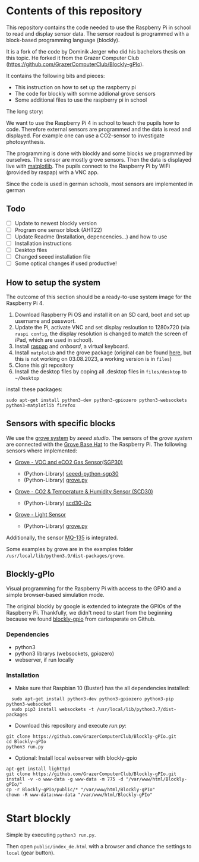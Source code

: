 # Contents of this repository

This repository contains the code needed to use the Raspberry Pi in school to read and display sensor data. The sensor readout is programmed with a block-based programming language (blockly).

It is a fork of the code by Dominik Jerger who did his bachelors thesis on this topic. He forked it from the Grazer Computer Club (https://github.com/GrazerComputerClub/Blockly-gPIo).

It contains the following bits and pieces:
* This instruction on how to set up the raspberry pi
* The code for blockly with somme addional grove sensors
* Some additional files to use the raspberry pi in school

The long story:

We want to use the Raspberry Pi 4 in school to teach the pupils how to code. Therefore external sensors are programmed and the data is read and displayed. For example one can use a CO2-sensor to investigate photosynthesis.

The programming is done with blockly and some blocks we programmed by ourselves. The sensor are mostly grove sensors. Then the data is displayed live with <a href="https://matplotlib.org/">matplotlib</a>. The pupils connect to the Raspberry Pi by WiFi (provided by raspap) with a VNC app.

Since the code is used in german schools, most sensors are implemented in german

## Todo
* [ ] Update to newest blockly version
* [ ] Program one sensor block (AHT22)
* [ ] Update Readme (Installation, depencencies...) and how to use
* [ ] Installation instructions
* [ ] Desktop files
* [ ] Changed seeed installation file
* [ ] Some optical changes if used productive!

## How to setup the system
The outcome of this section should be a ready-to-use system image for the Raspberry Pi 4.

1. Download Raspberry Pi OS and install it on an SD card, boot and set up username and passwort.
2. Update the Pi, activate VNC and set display resloution to 1280x720 (via `raspi config`, the display resolution is changed to match the screen of iPad, which are used in school).
3. Install <a href="https://raspap.com/#docs">raspap</a> and *onboard*, a virtual keyboard.
4. Install `matplolib` and the grove package (original can be found <a href="https://github.com/Seeed-Studio/grove.py">here</a>, but this is not working on 03.08.2023, a working version is in `files`)
5. Clone this git repository
6. Install the desktop files by coping all .desktop files in `files/desktop` to `~/Desktop`

install these packages:
```
sudo apt-get install python3-dev python3-gpiozero python3-websockets python3-matplotlib firefox
```

## Sensors with specific blocks
We use the <a href="https://wiki.seeedstudio.com/Grove_System/">grove system</a> by *seeed studio*. The sensors of the *grove system* are connected with the <a href="https://wiki.seeedstudio.com/Grove_Base_Hat_for_Raspberry_Pi/">Grove Base Hat</a> to the Raspberry Pi. The following sensors where implemented:
* <a href="https://wiki.seeedstudio.com/Grove-VOC_and_eCO2_Gas_Sensor-SGP30/">Grove - VOC and eCO2 Gas Sensor(SGP30)</a>
  * (Python-Library) <a href="https://pypi.org/project/seeed-python-sgp30/">seeed-python-sgp30</a>
  * (Python-Library) <a href="https://github.com/Seeed-Studio/grove.py">grove.py</a>

* <a href="https://wiki.seeedstudio.com/Grove-CO2_Temperature_Humidity_Sensor-SCD30/">Grove - CO2 & Temperature & Humidity Sensor (SCD30)</a>
  * (Python-Library) <a href="https://pypi.org/project/scd30-i2c/">scd30-i2c</a>

* <a href="https://wiki.seeedstudio.com/Grove-Light_Sensor/">Grove - Light Sensor</a>
  * (Python-Library) <a href="https://github.com/Seeed-Studio/grove.py">grove.py</a>

Additionally, the sensor <a href="https://www.waveshare.com/wiki/MQ-135_Gas_Sensor"> MQ-135</a> is integrated.

Some examples by grove are in the examples folder `/usr/local/lib/python3.9/dist-packages/grove`.

## Blockly-gPIo
Visual programming for the Raspberry Pi with access to the GPIO and a simple browser-based simulation mode.

The original blockly by google is extended to integrate the GPIOs of the Raspberry Pi. Thankfully, we didn't need to start from the beginning because 
we found [blockly-gpio](https://github.com/carlosperate/Blockly-gPIo) from carlosperate on Github.

### Dependencies
 * python3
 * python3 librarys (websockets, gpiozero)
 * webserver, if run locally

### Installation
* Make sure that Raspbian 10 (Buster) has the all dependencies installed:  
```
  sudo apt-get install python3-dev python3-gpiozero python3-pip python3-websocket  
  sudo pip3 install websockets -t /usr/local/lib/python3.7/dist-packages
```
*  Download this repository and execute *run.py*:  
  ```
  git clone https://github.com/GrazerComputerClub/Blockly-gPIo.git  
  cd Blockly-gPIo  
  python3 run.py
  ```
*  Optional: Install local webserver with blockly-gpio   
  ```
  apt-get install lighttpd
  git clone https://github.com/GrazerComputerClub/Blockly-gPIo.git
  install -v -o www-data -g www-data -m 775 -d "/var/www/html/Blockly-gPIo/"
  cp -r Blockly-gPIo/public/* "/var/www/html/Blockly-gPIo"
  chown -R www-data:www-data "/var/www/html/Blockly-gPIo"
  ```

# Start blockly
Simple by executing `python3 run.py`.

Then open `public/index_de.html` with a browser and chance the settings to `local` (gear button).
